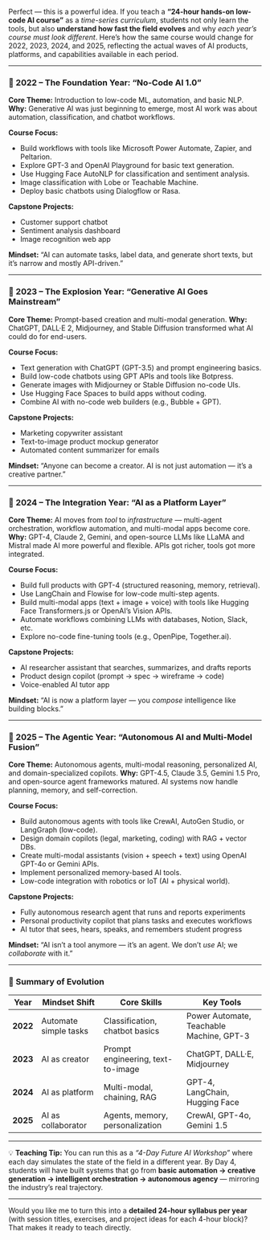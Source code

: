 Perfect — this is a powerful idea. If you teach a **“24-hour hands-on low-code AI course”** as a *time-series curriculum*, students not only learn the tools, but also **understand how fast the field evolves** and why *each year’s course must look different*. Here’s how the same course would change for 2022, 2023, 2024, and 2025, reflecting the actual waves of AI products, platforms, and capabilities available in each period.

---

### 🌟 2022 – The Foundation Year: “No-Code AI 1.0”

**Core Theme:** Introduction to low-code ML, automation, and basic NLP.
**Why:** Generative AI was just beginning to emerge, most AI work was about automation, classification, and chatbot workflows.

**Course Focus:**

* Build workflows with tools like Microsoft Power Automate, Zapier, and Peltarion.
* Explore GPT-3 and OpenAI Playground for basic text generation.
* Use Hugging Face AutoNLP for classification and sentiment analysis.
* Image classification with Lobe or Teachable Machine.
* Deploy basic chatbots using Dialogflow or Rasa.

**Capstone Projects:**

* Customer support chatbot
* Sentiment analysis dashboard
* Image recognition web app

**Mindset:** “AI can automate tasks, label data, and generate short texts, but it’s narrow and mostly API-driven.”

---

### 🌟 2023 – The Explosion Year: “Generative AI Goes Mainstream”

**Core Theme:** Prompt-based creation and multi-modal generation.
**Why:** ChatGPT, DALL·E 2, Midjourney, and Stable Diffusion transformed what AI could do for end-users.

**Course Focus:**

* Text generation with ChatGPT (GPT-3.5) and prompt engineering basics.
* Build low-code chatbots using GPT APIs and tools like Botpress.
* Generate images with Midjourney or Stable Diffusion no-code UIs.
* Use Hugging Face Spaces to build apps without coding.
* Combine AI with no-code web builders (e.g., Bubble + GPT).

**Capstone Projects:**

* Marketing copywriter assistant
* Text-to-image product mockup generator
* Automated content summarizer for emails

**Mindset:** “Anyone can become a creator. AI is not just automation — it’s a creative partner.”

---

### 🌟 2024 – The Integration Year: “AI as a Platform Layer”

**Core Theme:** AI moves from *tool* to *infrastructure* — multi-agent orchestration, workflow automation, and multi-modal apps become core.
**Why:** GPT-4, Claude 2, Gemini, and open-source LLMs like LLaMA and Mistral made AI more powerful and flexible. APIs got richer, tools got more integrated.

**Course Focus:**

* Build full products with GPT-4 (structured reasoning, memory, retrieval).
* Use LangChain and Flowise for low-code multi-step agents.
* Build multi-modal apps (text + image + voice) with tools like Hugging Face Transformers.js or OpenAI’s Vision APIs.
* Automate workflows combining LLMs with databases, Notion, Slack, etc.
* Explore no-code fine-tuning tools (e.g., OpenPipe, Together.ai).

**Capstone Projects:**

* AI researcher assistant that searches, summarizes, and drafts reports
* Product design copilot (prompt → spec → wireframe → code)
* Voice-enabled AI tutor app

**Mindset:** “AI is now a platform layer — you *compose* intelligence like building blocks.”

---

### 🌟 2025 – The Agentic Year: “Autonomous AI and Multi-Model Fusion”

**Core Theme:** Autonomous agents, multi-modal reasoning, personalized AI, and domain-specialized copilots.
**Why:** GPT-4.5, Claude 3.5, Gemini 1.5 Pro, and open-source agent frameworks matured. AI systems now handle planning, memory, and self-correction.

**Course Focus:**

* Build autonomous agents with tools like CrewAI, AutoGen Studio, or LangGraph (low-code).
* Design domain copilots (legal, marketing, coding) with RAG + vector DBs.
* Create multi-modal assistants (vision + speech + text) using OpenAI GPT-4o or Gemini APIs.
* Implement personalized memory-based AI tools.
* Low-code integration with robotics or IoT (AI + physical world).

**Capstone Projects:**

* Fully autonomous research agent that runs and reports experiments
* Personal productivity copilot that plans tasks and executes workflows
* AI tutor that sees, hears, speaks, and remembers student progress

**Mindset:** “AI isn’t a tool anymore — it’s an agent. We don’t *use* AI; we *collaborate* with it.”

---

### 🔭 Summary of Evolution

| Year     | Mindset Shift         | Core Skills                       | Key Tools                                |
| -------- | --------------------- | --------------------------------- | ---------------------------------------- |
| **2022** | Automate simple tasks | Classification, chatbot basics    | Power Automate, Teachable Machine, GPT-3 |
| **2023** | AI as creator         | Prompt engineering, text-to-image | ChatGPT, DALL·E, Midjourney              |
| **2024** | AI as platform        | Multi-modal, chaining, RAG        | GPT-4, LangChain, Hugging Face           |
| **2025** | AI as collaborator    | Agents, memory, personalization   | CrewAI, GPT-4o, Gemini 1.5               |

---

💡 **Teaching Tip:** You can run this as a *“4-Day Future AI Workshop”* where each day simulates the state of the field in a different year. By Day 4, students will have built systems that go from **basic automation → creative generation → intelligent orchestration → autonomous agency** — mirroring the industry’s real trajectory.

---

Would you like me to turn this into a **detailed 24-hour syllabus per year** (with session titles, exercises, and project ideas for each 4-hour block)? That makes it ready to teach directly.
